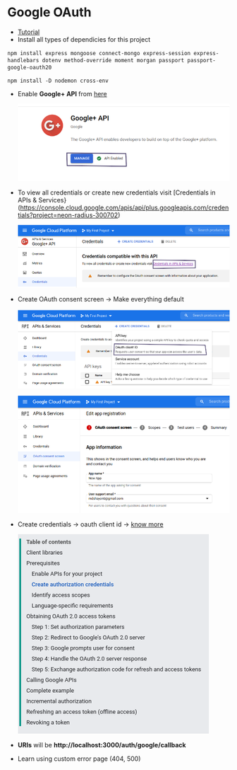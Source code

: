 # Google OAuth

 - [Tutorial](https://www.youtube.com/watch?v=SBvmnHTQIPY&t=7845s)
 - Install all types of dependicies for this project

 ```
 npm install express mongoose connect-mongo express-session express-handlebars dotenv method-override moment morgan passport passport-google-oauth20
 ```
 

 ```
npm install -D nodemon cross-env
 ```

 - Enable **Google+ API** from [here](https://console.cloud.google.com/apis/api/plus.googleapis.com/overview?project=neon-radius-300702)

    ![google oauth](screenshots/oauth-1.png)

 - To view all credentials or create new credentials visit [Credentials in APIs & Services}(https://console.cloud.google.com/apis/api/plus.googleapis.com/credentials?project=neon-radius-300702)

    ![google oauth](screenshots/oauth-2.png)

 - Create OAuth consent screen -> Make everything default

    ![google oauth](screenshots/oauth-3.png)

    ![google oauth](screenshots/oauth-4.png)

 - Create credentials -> oauth client id -> [know more](https://developers.google.com/identity/protocols/oauth2/web-server)

    ![google oauth](screenshots/oauth-8.png)

 - **URIs** will be __http://localhost:3000/auth/google/callback__
 - Learn using custom error page (404, 500)